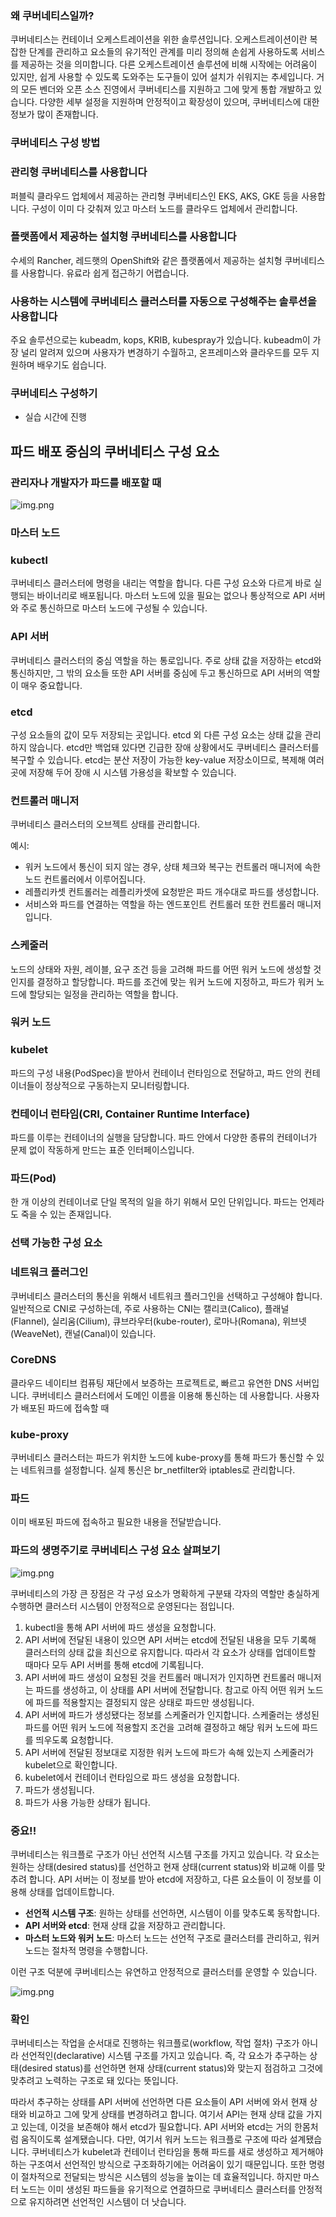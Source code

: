 ### 왜 쿠버네티스일까?

쿠버네티스는 컨테이너 오케스트레이션을 위한 솔루션입니다. 오케스트레이션이란 복잡한 단계를 관리하고 요소들의 유기적인 관계를 미리 정의해 손쉽게 사용하도록 서비스를 제공하는 것을 의미합니다. 다른 오케스트레이션 솔루션에 비해 시작에는 어려움이 있지만, 쉽게 사용할 수 있도록 도와주는 도구들이 있어 설치가 쉬워지는 추세입니다. 거의 모든 벤더와 오픈 소스 진영에서 쿠버네티스를 지원하고 그에 맞게 통합 개발하고 있습니다. 다양한 세부 설정을 지원하며 안정적이고 확장성이 있으며, 쿠버네티스에 대한 정보가 많이 존재합니다.

### 쿠버네티스 구성 방법

### 관리형 쿠버네티스를 사용합니다

퍼블릭 클라우드 업체에서 제공하는 관리형 쿠버네티스인 EKS, AKS, GKE 등을 사용합니다. 구성이 이미 다 갖춰져 있고 마스터 노드를 클라우드 업체에서 관리합니다.

### 플랫폼에서 제공하는 설치형 쿠버네티스를 사용합니다

수세의 Rancher, 레드햇의 OpenShift와 같은 플랫폼에서 제공하는 설치형 쿠버네티스를 사용합니다. 유료라 쉽게 접근하기 어렵습니다.

### 사용하는 시스템에 쿠버네티스 클러스터를 자동으로 구성해주는 솔루션을 사용합니다

주요 솔루션으로는 kubeadm, kops, KRIB, kubespray가 있습니다. kubeadm이 가장 널리 알려져 있으며 사용자가 변경하기 수월하고, 온프레미스와 클라우드를 모두 지원하며 배우기도 쉽습니다.

### 쿠버네티스 구성하기

- 실습 시간에 진행

## 파드 배포 중심의 쿠버네티스 구성 요소

### 관리자나 개발자가 파드를 배포할 때

![img.png](../image/정현주-image1.jpg)
### 마스터 노드

### kubectl

쿠버네티스 클러스터에 명령을 내리는 역할을 합니다. 다른 구성 요소와 다르게 바로 실행되는 바이너리로 배포됩니다. 마스터 노드에 있을 필요는 없으나 통상적으로 API 서버와 주로 통신하므로 마스터 노드에 구성될 수 있습니다.

### API 서버

쿠버네티스 클러스터의 중심 역할을 하는 통로입니다. 주로 상태 값을 저장하는 etcd와 통신하지만, 그 밖의 요소들 또한 API 서버를 중심에 두고 통신하므로 API 서버의 역할이 매우 중요합니다.

### etcd

구성 요소들의 값이 모두 저장되는 곳입니다. etcd 외 다른 구성 요소는 상태 값을 관리하지 않습니다. etcd만 백업돼 있다면 긴급한 장애 상황에서도 쿠버네티스 클러스터를 복구할 수 있습니다. etcd는 분산 저장이 가능한 key-value 저장소이므로, 복제해 여러 곳에 저장해 두어 장애 시 시스템 가용성을 확보할 수 있습니다.

### 컨트롤러 매니저

쿠버네티스 클러스터의 오브젝트 상태를 관리합니다.

예시:

- 워커 노드에서 통신이 되지 않는 경우, 상태 체크와 복구는 컨트롤러 매니저에 속한 노드 컨트롤러에서 이루어집니다.
- 레플리카셋 컨트롤러는 레플리카셋에 요청받은 파드 개수대로 파드를 생성합니다.
- 서비스와 파드를 연결하는 역할을 하는 엔드포인트 컨트롤러 또한 컨트롤러 매니저입니다.

### 스케줄러

노드의 상태와 자원, 레이블, 요구 조건 등을 고려해 파드를 어떤 워커 노드에 생성할 것인지를 결정하고 할당합니다. 파드를 조건에 맞는 워커 노드에 지정하고, 파드가 워커 노드에 할당되는 일정을 관리하는 역할을 합니다.

### 워커 노드

### kubelet

파드의 구성 내용(PodSpec)을 받아서 컨테이너 런타임으로 전달하고, 파드 안의 컨테이너들이 정상적으로 구동하는지 모니터링합니다.

### 컨테이너 런타임(CRI, Container Runtime Interface)

파드를 이루는 컨테이너의 실행을 담당합니다. 파드 안에서 다양한 종류의 컨테이너가 문제 없이 작동하게 만드는 표준 인터페이스입니다.

### 파드(Pod)

한 개 이상의 컨테이너로 단일 목적의 일을 하기 위해서 모인 단위입니다. 파드는 언제라도 죽을 수 있는 존재입니다.

### 선택 가능한 구성 요소

### 네트워크 플러그인

쿠버네티스 클러스터의 통신을 위해서 네트워크 플러그인을 선택하고 구성해야 합니다. 일반적으로 CNI로 구성하는데, 주로 사용하는 CNI는 캘리코(Calico), 플래널(Flannel), 실리움(Cilium), 큐브라우터(kube-router), 로마나(Romana), 위브넷(WeaveNet), 캔널(Canal)이 있습니다.

### CoreDNS

클라우드 네이티브 컴퓨팅 재단에서 보증하는 프로젝트로, 빠르고 유연한 DNS 서버입니다. 쿠버네티스 클러스터에서 도메인 이름을 이용해 통신하는 데 사용합니다. 사용자가 배포된 파드에 접속할 때

### kube-proxy

쿠버네티스 클러스터는 파드가 위치한 노드에 kube-proxy를 통해 파드가 통신할 수 있는 네트워크를 설정합니다. 실제 통신은 br_netfilter와 iptables로 관리합니다.

### 파드

이미 배포된 파드에 접속하고 필요한 내용을 전달받습니다.

### 파드의 생명주기로 쿠버네티스 구성 요소 살펴보기

![img.png](../image/정현주-image2.jpg)

쿠버네티스의 가장 큰 장점은 각 구성 요소가 명확하게 구분돼 각자의 역할만 충실하게 수행하면 클러스터 시스템이 안정적으로 운영된다는 점입니다.

1. kubectl을 통해 API 서버에 파드 생성을 요청합니다.
2. API 서버에 전달된 내용이 있으면 API 서버는 etcd에 전달된 내용을 모두 기록해 클러스터의 상태 값을 최신으로 유지합니다. 따라서 각 요소가 상태를 업데이트할 때마다 모두 API 서버를 통해 etcd에 기록됩니다.
3. API 서버에 파드 생성이 요청된 것을 컨트롤러 매니저가 인지하면 컨트롤러 매니저는 파드를 생성하고, 이 상태를 API 서버에 전달합니다. 참고로 아직 어떤 워커 노드에 파드를 적용할지는 결정되지 않은 상태로 파드만 생성됩니다.
4. API 서버에 파드가 생성됐다는 정보를 스케줄러가 인지합니다. 스케줄러는 생성된 파드를 어떤 워커 노드에 적용할지 조건을 고려해 결정하고 해당 워커 노드에 파드를 띄우도록 요청합니다.
5. API 서버에 전달된 정보대로 지정한 워커 노드에 파드가 속해 있는지 스케줄러가 kubelet으로 확인합니다.
6. kubelet에서 컨테이너 런타임으로 파드 생성을 요청합니다.
7. 파드가 생성됩니다.
8. 파드가 사용 가능한 상태가 됩니다.

### 중요!!

쿠버네티스는 워크플로 구조가 아닌 선언적 시스템 구조를 가지고 있습니다. 각 요소는 원하는 상태(desired status)를 선언하고 현재 상태(current status)와 비교해 이를 맞추려 합니다. API 서버는 이 정보를 받아 etcd에 저장하고, 다른 요소들이 이 정보를 이용해 상태를 업데이트합니다.

- **선언적 시스템 구조**: 원하는 상태를 선언하면, 시스템이 이를 맞추도록 동작합니다.
- **API 서버와 etcd**: 현재 상태 값을 저장하고 관리합니다.
- **마스터 노드와 워커 노드**: 마스터 노드는 선언적 구조로 클러스터를 관리하고, 워커 노드는 절차적 명령을 수행합니다.

이런 구조 덕분에 쿠버네티스는 유연하고 안정적으로 클러스터를 운영할 수 있습니다.

![img.png](../image/정현주-image3.jpg)

### 확인

쿠버네티스는 작업을 순서대로 진행하는 워크플로(workflow, 작업 절차) 구조가 아니라 선언적인(declarative) 시스템 구조를 가지고 있습니다. 즉, 각 요소가 추구하는 상태(desired status)를 선언하면 현재 상태(current status)와 맞는지 점검하고 그것에 맞추려고 노력하는 구조로 돼 있다는 뜻입니다.

따라서 추구하는 상태를 API 서버에 선언하면 다른 요소들이 API 서버에 와서 현재 상태와 비교하고 그에 맞게 상태를 변경하려고 합니다. 여기서 API는 현재 상태 값을 가지고 있는데, 이것을 보존해야 해서 etcd가 필요합니다. API 서버와 etcd는 거의 한몸처럼 움직이도록 설계됐습니다. 다만, 여기서 워커 노드는 워크플로 구조에 따라 설계됐습니다. 쿠버네티스가 kubelet과 컨테이너 런타임을 통해 파드를 새로 생성하고 제거해야 하는 구조여서 선언적인 방식으로 구조화하기에는 어려움이 있기 때문입니다. 또한 명령이 절차적으로 전달되는 방식은 시스템의 성능을 높이는 데 효율적입니다. 하지만 마스터 노드는 이미 생성된 파드들을 유기적으로 연결하므로 쿠버네티스 클러스터를 안정적으로 유지하려면 선언적인 시스템이 더 낫습니다.
